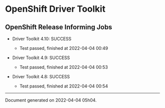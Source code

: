 
OpenShift Driver Toolkit
========================

OpenShift Release Informing Jobs
--------------------------------



* Driver Toolkit 4.10: SUCCESS
  - Test passed, finished at 2022-04-04 00:49



* Driver Toolkit 4.9: SUCCESS
  - Test passed, finished at 2022-04-04 00:53



* Driver Toolkit 4.8: SUCCESS
  - Test passed, finished at 2022-04-04 00:54

---
Document generated on 2022-04-04 05h04.
